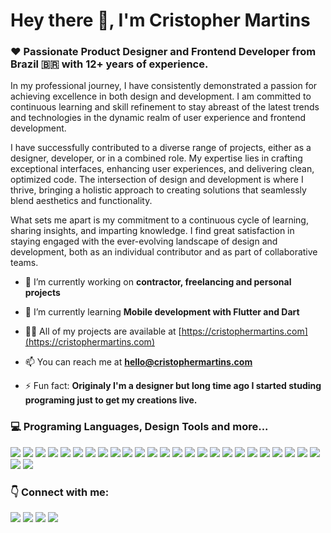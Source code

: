 <h1 align="left">Hey there 👋, I'm Cristopher Martins</h1>
<h3 align="left">❤️ Passionate Product Designer and Frontend Developer from Brazil 🇧🇷 with 12+ years of experience.</h3>
<p align="left">
In my professional journey, I have consistently demonstrated a passion for achieving excellence in both design and development. I am committed to continuous learning and skill refinement to stay abreast of the latest trends and technologies in the dynamic realm of user experience and frontend development.
</p>
<p align="left">
I have successfully contributed to a diverse range of projects, either as a designer, developer, or in a combined role. My expertise lies in crafting exceptional interfaces, enhancing user experiences, and delivering clean, optimized code. The intersection of design and development is where I thrive, bringing a holistic approach to creating solutions that seamlessly blend aesthetics and functionality.
</p>
<p align="left">
What sets me apart is my commitment to a continuous cycle of learning, sharing insights, and imparting knowledge. I find great satisfaction in staying engaged with the ever-evolving landscape of design and development, both as an individual contributor and as part of collaborative teams.
</p>

- 🔭 I’m currently working on **contractor, freelancing and personal projects**

- 🌱 I’m currently learning **Mobile development with Flutter and Dart**

- 👨‍💻 All of my projects are available at [https://cristophermartins.com](https://cristophermartins.com)

- 📫 You can reach me at **hello@cristophermartins.com**

- ⚡ Fun fact: **Originaly I'm a designer but long time ago I started studing programing just to get my creations live.**


<h3 align="left">💻 Programing Languages, Design Tools and more...</h3>
<p align="left">
<img src='https://img.shields.io/badge/figma-%23F24E1E.svg?style=for-the-badge&logo=figma&logoColor=white'/>
<img src='https://img.shields.io/badge/Adobe%20XD-470137?style=for-the-badge&logo=Adobe%20XD&logoColor=#FF61F6'/>
<img src='https://img.shields.io/badge/invision-FF3366?style=for-the-badge&logo=invision&logoColor=white'/>
<img src='https://img.shields.io/badge/adobe%20illustrator-%23FF9A00.svg?style=for-the-badge&logo=adobe%20illustrator&logoColor=white'/>
<img src='https://img.shields.io/badge/adobe%20photoshop-%2331A8FF.svg?style=for-the-badge&logo=adobe%20photoshop&logoColor=white'/>
<img src='https://img.shields.io/badge/Visual%20Studio%20Code-0078d7.svg?style=for-the-badge&logo=visual-studio-code&logoColor=white'/>
<img src='https://img.shields.io/badge/Android%20Studio-3DDC84.svg?style=for-the-badge&logo=android-studio&logoColor=white'/>
<img src='https://img.shields.io/badge/html5-%23E34F26.svg?style=for-the-badge&logo=html5&logoColor=white'/>
<img src='https://img.shields.io/badge/css3-%231572B6.svg?style=for-the-badge&logo=css3&logoColor=white'/>
<img src='https://img.shields.io/badge/SASS-hotpink.svg?style=for-the-badge&logo=SASS&logoColor=white'/>
<img src='https://img.shields.io/badge/javascript-%23323330.svg?style=for-the-badge&logo=javascript&logoColor=%23F7DF1E'/>
<img src='https://img.shields.io/badge/vuejs-%2335495e.svg?style=for-the-badge&logo=vuedotjs&logoColor=%234FC08D'/>
<img src='https://img.shields.io/badge/Nuxt-002E3B?style=for-the-badge&logo=nuxtdotjs&logoColor=#00DC82'/>
<img src='https://img.shields.io/badge/git-%23F05033.svg?style=for-the-badge&logo=git&logoColor=white'/>
<img src='https://img.shields.io/badge/bitbucket-%230047B3.svg?style=for-the-badge&logo=bitbucket&logoColor=white'/>
<img src='https://img.shields.io/badge/gitlab-%23181717.svg?style=for-the-badge&logo=gitlab&logoColor=white'/>
<img src='https://img.shields.io/badge/NPM-%23CB3837.svg?style=for-the-badge&logo=npm&logoColor=white'/>
<img src='https://img.shields.io/badge/yarn-%232C8EBB.svg?style=for-the-badge&logo=yarn&logoColor=white'/>
<img src='https://img.shields.io/badge/WordPress-%23117AC9.svg?style=for-the-badge&logo=WordPress&logoColor=white'/>
<img src='https://img.shields.io/badge/bootstrap-%238511FA.svg?style=for-the-badge&logo=bootstrap&logoColor=white'/>
<img src='https://img.shields.io/badge/Trello-%23026AA7.svg?style=for-the-badge&logo=Trello&logoColor=white'/>
<img src='https://img.shields.io/badge/Slack-4A154B?style=for-the-badge&logo=slack&logoColor=white'/>
<img src='https://img.shields.io/badge/Postman-FF6C37?style=for-the-badge&logo=postman&logoColor=white'/>
<img src='https://img.shields.io/badge/mac%20os-000000?style=for-the-badge&logo=macos&logoColor=F0F0F0'/>
<img src='https://img.shields.io/badge/Windows-0078D6?style=for-the-badge&logo=windows&logoColor=white'/>
<img src='https://img.shields.io/badge/Flutter-%2302569B.svg?style=for-the-badge&logo=Flutter&logoColor=white'/>
<img src='https://img.shields.io/badge/dart-%230175C2.svg?style=for-the-badge&logo=dart&logoColor=white'/>
</p>

<h3 align="left">👇 Connect with me:</h3>
<p align="left">
<a href="https://linkedin.com/in/cristopher-martins-designer-and-developer" target="blank"><img src='https://img.shields.io/badge/linkedin-%230077B5.svg?style=for-the-badge&logo=linkedin&logoColor=white'/></a>
<a href="https://instagram.com/crismartins_design_dev" target="blank"><img src='https://img.shields.io/badge/Instagram-%23E4405F.svg?style=for-the-badge&logo=Instagram&logoColor=white'/></a>
<a href="https://dribbble.com/cris_martins" target="blank"><img src='https://img.shields.io/badge/Dribbble-EA4C89?style=for-the-badge&logo=dribbble&logoColor=white'/></a>
<a href="https://codepen.io/crismartins" target="blank"><img src='https://img.shields.io/badge/Codepen-000000?style=for-the-badge&logo=codepen&logoColor=white'/></a>
</p>

